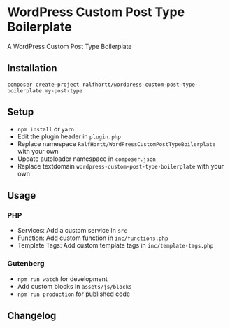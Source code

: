 # WordPress Custom Post Type Boilerplate

A WordPress Custom Post Type Boilerplate

## Installation

`composer create-project ralfhortt/wordpress-custom-post-type-boilerplate my-post-type`

## Setup

- `npm install` or `yarn`
- Edit the plugin header in `plugin.php`
- Replace namespace `RalfHortt/WordPressCustomPostTypeBoilerplate` with your own
- Update autoloader namespace in `composer.json`
- Replace textdomain `wordpress-custom-post-type-boilerplate` with your own

## Usage

### PHP

- Services: Add a custom service in `src`
- Function: Add custom function in `inc/functions.php`
- Template Tags: Add custom template tags in `inc/template-tags.php`

### Gutenberg

- `npm run watch` for development
- Add custom blocks in `assets/js/blocks`
- `npm run production` for published code

## Changelog
